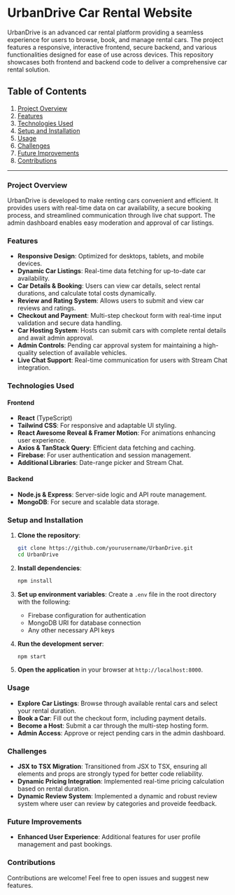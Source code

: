 # UrbanDrive Car Rental Website

UrbanDrive is an advanced car rental platform providing a seamless experience for users to browse, book, and manage rental cars. The project features a responsive, interactive frontend, secure backend, and various functionalities designed for ease of use across devices. This repository showcases both frontend and backend code to deliver a comprehensive car rental solution.

## Table of Contents

1. [Project Overview](#project-overview)
2. [Features](#features)
3. [Technologies Used](#technologies-used)
4. [Setup and Installation](#setup-and-installation)
5. [Usage](#usage)
6. [Challenges](#challenges)
7. [Future Improvements](#future-improvements)
8. [Contributions](#contributions)

---

### Project Overview

UrbanDrive is developed to make renting cars convenient and efficient. It provides users with real-time data on car availability, a secure booking process, and streamlined communication through live chat support. The admin dashboard enables easy moderation and approval of car listings.

### Features

- **Responsive Design**: Optimized for desktops, tablets, and mobile devices.
- **Dynamic Car Listings**: Real-time data fetching for up-to-date car availability.
- **Car Details & Booking**: Users can view car details, select rental durations, and calculate total costs dynamically.
- **Review and Rating System**: Allows users to submit and view car reviews and ratings.
- **Checkout and Payment**: Multi-step checkout form with real-time input validation and secure data handling.
- **Car Hosting System**: Hosts can submit cars with complete rental details and await admin approval.
- **Admin Controls**: Pending car approval system for maintaining a high-quality selection of available vehicles.
- **Live Chat Support**: Real-time communication for users with Stream Chat integration.

### Technologies Used

#### Frontend
- **React** (TypeScript)
- **Tailwind CSS**: For responsive and adaptable UI styling.
- **React Awesome Reveal & Framer Motion**: For animations enhancing user experience.
- **Axios & TanStack Query**: Efficient data fetching and caching.
- **Firebase**: For user authentication and session management.
- **Additional Libraries**: Date-range picker and Stream Chat.

#### Backend
- **Node.js & Express**: Server-side logic and API route management.
- **MongoDB**: For secure and scalable data storage.

### Setup and Installation

1. **Clone the repository**:
   ```bash
   git clone https://github.com/yourusername/UrbanDrive.git
   cd UrbanDrive
   ```

2. **Install dependencies**:
   ```bash
   npm install
   ```

3. **Set up environment variables**:
   Create a `.env` file in the root directory with the following:
   - Firebase configuration for authentication
   - MongoDB URI for database connection
   - Any other necessary API keys

4. **Run the development server**:
   ```bash
   npm start
   ```

5. **Open the application** in your browser at `http://localhost:8000`.

### Usage

- **Explore Car Listings**: Browse through available rental cars and select your rental duration.
- **Book a Car**: Fill out the checkout form, including payment details.
- **Become a Host**: Submit a car through the multi-step hosting form.
- **Admin Access**: Approve or reject pending cars in the admin dashboard.

### Challenges

- **JSX to TSX Migration**: Transitioned from JSX to TSX, ensuring all elements and props are strongly typed for better code reliability.
- **Dynamic Pricing Integration**: Implemented real-time pricing calculation based on rental duration.
- **Dynamic Review System**: Implemented a dynamic and robust review system where user can review by categories and proveide feedback.

### Future Improvements

- **Enhanced User Experience**: Additional features for user profile management and past bookings.

### Contributions

Contributions are welcome! Feel free to open issues and suggest new features.

